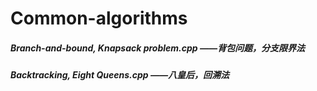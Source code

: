 # Common-algorithms

##### Branch-and-bound, Knapsack problem.cpp  ——背包问题，分支限界法
##### Backtracking, Eight Queens.cpp  ——八皇后，回溯法
